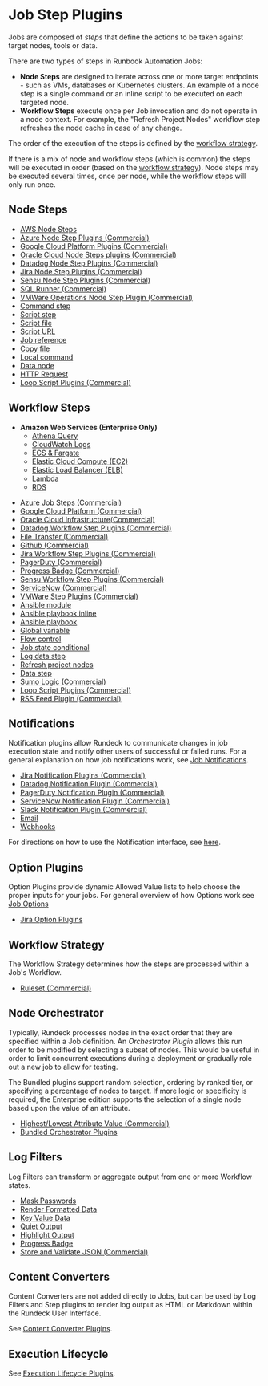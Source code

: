 # Job Step Plugins

Jobs are composed of _steps_ that define the actions to be taken against target nodes, tools or data.

There are two types of steps in Runbook Automation Jobs:

* **Node Steps** are designed to iterate across one or more target endpoints - such as VMs, databases or Kubernetes clusters. An example of a node step is a single command or an inline script to be executed on each targeted node.<br>
* **Workflow Steps** execute once per Job invocation and do not operate in a node context. For example, the "Refresh Project Nodes" workflow step refreshes the node cache in case of any change.<br> 

The order of the execution of the steps is defined by the [workflow strategy](/manual/jobs/workflow-strategies/index.md).

If there is a mix of node and workflow steps (which is common) the steps will be executed in order (based on the [workflow strategy](/manual/jobs/job-workflows.md#workflow-control-settings)). Node steps may be executed several times, once per node, while the workflow steps will only run once.<br>

## Node Steps

- [AWS Node Steps](/manual/jobs/job-plugins/node-steps/aws.md)
- [Azure Node Step Plugins (Commercial)](/manual/jobs/job-plugins/node-steps/azure.md)
- [Google Cloud Platform Plugins (Commercial)](/manual/jobs/job-plugins/node-steps/gcp.md)
- [Oracle Cloud Node Steps plugins (Commercial)](/manual/jobs/job-plugins/node-steps/oracle.md)
- [Datadog Node Step Plugins (Commercial)](/manual/jobs/job-plugins/node-steps/datadog.md)
- [Jira Node Step Plugins (Commercial)](/manual/jobs/job-plugins/node-steps/jira.md)
- [Sensu Node Step Plugins (Commercial)](/manual/jobs/job-plugins/node-steps/sensu.md)
- [SQL Runner (Commercial)](/manual/jobs/job-plugins/node-steps/sqlrunner.md)
- [VMWare Operations Node Step Plugin (Commercial)](/manual/jobs/job-plugins/node-steps/vmware.md)
- [Command step](/manual/jobs/job-plugins/node-steps/builtin.md#command-step)
- [Script step](/manual/jobs/job-plugins/node-steps/builtin.md#script-step)
- [Script file](/manual/jobs/job-plugins/node-steps/builtin.md#script-file-step)
- [Script URL](/manual/jobs/job-plugins/node-steps/builtin.md#script-url-step)
- [Job reference](/manual/jobs/job-plugins/node-steps/builtin.md#job-reference-step)
- [Copy file](/manual/jobs/job-plugins/node-steps/builtin.md#copy-file-step)
- [Local command](/manual/jobs/job-plugins/node-steps/builtin.md#local-command-step)
- [Data node](/manual/jobs/job-plugins/node-steps/builtin.md#data-node-step)
- [HTTP Request](/manual/jobs/job-plugins/node-steps/builtin.md#http-node-step)
- [Loop Script Plugins (Commercial)](/manual/jobs/job-plugins/node-steps/loop-plugins.md)


## Workflow Steps
* **Amazon Web Services (Enterprise Only)**
  - [Athena Query](/manual/jobs/job-plugins/workflow-steps/amazon-athena.md)
  - [CloudWatch Logs](/manual/jobs/job-plugins/workflow-steps/aws-cloudwatch.md)
  - [ECS & Fargate](/manual/jobs/job-plugins/workflow-steps/aws-ecs-fargate.md)
  - [Elastic Cloud Compute (EC2)](/manual/jobs/job-plugins/workflow-steps/aws.md)
  - [Elastic Load Balancer (ELB)](/manual/jobs/job-plugins/workflow-steps/aws-elb-workflow-plugin.md)
  - [Lambda](/manual/jobs/job-plugins/workflow-steps/aws-lambda.md)
  - [RDS](/manual/jobs/job-plugins/workflow-steps/aws-rds.md)
- [Azure Job Steps (Commercial)](/manual/jobs/job-plugins/workflow-steps/azure.md)
- [Google Cloud Platform (Commercial)](/manual/jobs/job-plugins/workflow-steps/gcp.md)
- [Oracle Cloud Infrastructure(Commercial)](/manual/jobs/job-plugins/workflow-steps/oracle.md)
- [Datadog Workflow Step Plugins (Commercial)](/manual/jobs/job-plugins/workflow-steps/datadog.md)
- [File Transfer (Commercial)](/manual/jobs/job-plugins/workflow-steps/file-transfer.md)
- [Github (Commercial)](/manual/jobs/job-plugins/workflow-steps/github.md)
- [Jira Workflow Step Plugins (Commercial)](/manual/jobs/job-plugins/workflow-steps/jira.md)
- [PagerDuty (Commercial)](/manual/jobs/job-plugins/workflow-steps/pagerduty.md#pager-duty-job-steps-enterprise)
- [Progress Badge (Commercial)](/manual/jobs/job-plugins/workflow-steps/progress-badge.md#progress-badge-workflow-step-plugin)
- [Sensu Workflow Step Plugins (Commercial)](/manual/jobs/job-plugins/workflow-steps/sensu.md)
- [ServiceNow (Commercial)](/manual/jobs/job-plugins/workflow-steps/servicenow.md)
- [VMWare Step Plugins (Commercial)](/manual/jobs/job-plugins/workflow-steps/vmware.md)
- [Ansible module](/manual/jobs/job-plugins/workflow-steps/builtin.md#ansible-module)
- [Ansible playbook inline](/manual/jobs/job-plugins/workflow-steps/builtin.md#ansible-playbook-inline)
- [Ansible playbook](/manual/jobs/job-plugins/workflow-steps/builtin.md#ansible-playbook)
- [Global variable](/manual/jobs/job-plugins/workflow-steps/builtin.md#global-variable)
- [Flow control](/manual/jobs/job-plugins/workflow-steps/builtin.md#flow-control)
- [Job state conditional](/manual/jobs/job-plugins/workflow-steps/builtin.md#job-state-conditional)
- [Log data step](/manual/jobs/job-plugins/workflow-steps/builtin.md#log-data-step)
- [Refresh project nodes](/manual/jobs/job-plugins/workflow-steps/builtin.md#refresh-project-nodes)
- [Data step](/manual/jobs/job-plugins/workflow-steps/builtin.md#data-step)
- [Sumo Logic (Commercial)](/manual/jobs/job-plugins/workflow-steps/sumo-logic.md)
- [Loop Script Plugins (Commercial)](/manual/jobs/job-plugins/workflow-steps/loop-plugins.md)
- [RSS Feed Plugin (Commercial)](/manual/jobs/job-plugins/workflow-steps/rss-feed-plugin.md)

## Notifications

Notification plugins allow Rundeck to communicate changes in job execution state and notify other users of successful or failed runs. For a general explanation on how job notifications work, see [Job Notifications](/manual/jobs/creating-jobs.md#job-notifications).

- [Jira Notification Plugins (Commercial)](/manual/notifications/jira.md)
- [Datadog Notification Plugin (Commercial)](/manual/notifications/datadog.md)
- [PagerDuty Notification Plugin (Commercial)](/manual/notifications/pagerduty.md)
- [ServiceNow Notification Plugin (Commercial)](/manual/notifications/servicenow.md)
- [Slack Notification Plugin (Commercial)](/manual/notifications/slack.md)
- [Email](/manual/notifications/email.md)
- [Webhooks](/manual/notifications/webhooks.md)

For directions on how to use the Notification interface, see [here](/manual/notifications/interface-instructions.md).


## Option Plugins

Option Plugins provide dynamic Allowed Value lists to help choose the proper inputs for your jobs.  For general overview of how Options work see [Job Options](/manual/jobs/job-options.md)

- [Jira Option Plugins](/manual/option-plugins/jira.md)


## Workflow Strategy

The Workflow Strategy determines how the steps are processed within a Job's Workflow.

- [Ruleset (Commercial)](/manual/jobs/workflow-strategies/ruleset.md)

## Node Orchestrator

Typically, Rundeck processes nodes in the exact order that they are specified within a Job definition. An *Orchestrator Plugin* allows this run order to be modified by selecting a subset of nodes. This would be useful in order to limit concurrent executions during a deployment or gradually role out a new job to allow for testing.

The Bundled plugins support random selection, ordering by ranked tier, or specifying a percentage of nodes to target. If more logic or specificity is required, the Enterprise edition supports the selection of a single node based upon the value of an attribute.

- [Highest/Lowest Attribute Value (Commercial)](/manual/orchestrator-plugins/highest-lowest.md)
- [Bundled Orchestrator Plugins](/manual/orchestrator-plugins/bundled.md)

## Log Filters

Log Filters can transform or aggregate output from one or more Workflow states.

- [Mask Passwords](/manual/log-filters/mask-passwords.md)
- [Render Formatted Data](/manual/log-filters/render-formatted-data.md)
- [Key Value Data](/manual/log-filters/key-value-data.md)
- [Quiet Output](/manual/log-filters/quiet-output.md)
- [Highlight Output](/manual/log-filters/highlight-output.md)
- [Progress Badge](/manual/log-filters/progress-badge.md)
- [Store and Validate JSON (Commercial)](/manual/log-filters/loop-plugins.md)

## Content Converters

Content Converters are not added directly to Jobs, but can be used by Log Filters and Step plugins to render log output as HTML or Markdown within the Rundeck User Interface.

See [Content Converter Plugins](/manual/content-converters/index.md).

## Execution Lifecycle

See [Execution Lifecycle Plugins](/manual/execution-lifecycle/index.md).

